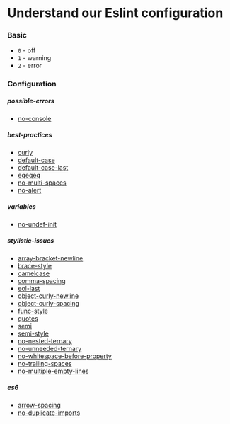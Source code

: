 # Understand our Eslint configuration

### Basic
- `0` - off
- `1` - warning
- `2` - error
### Configuration
##### possible-errors
- [no-console](https://eslint.org/docs/rules/no-console)

##### best-practices
- [curly](https://eslint.org/docs/rules/curly)
- [default-case](https://eslint.org/docs/rules/default-case)
- [default-case-last](https://eslint.org/docs/rules/default-case-last)
- [eqeqeq](https://eslint.org/docs/rules/eqeqeq)
- [no-multi-spaces](https://eslint.org/docs/rules/no-multi-spaces)
- [no-alert](https://eslint.org/docs/rules/no-alert)

##### variables
- [no-undef-init](https://eslint.org/docs/rules/no-undef-init)

##### stylistic-issues
- [array-bracket-newline](https://eslint.org/docs/rules/array-bracket-newline)
- [brace-style](https://eslint.org/docs/rules/brace-style)
- [camelcase](https://eslint.org/docs/rules/camelcase)
- [comma-spacing](https://eslint.org/docs/rules/comma-spacing)
- [eol-last](https://eslint.org/docs/rules/eol-last)
- [object-curly-newline](https://eslint.org/docs/rules/object-curly-newline)
- [object-curly-spacing](https://eslint.org/docs/rules/object-curly-spacing)
- [func-style](https://eslint.org/docs/rules/func-style)
- [quotes](https://eslint.org/docs/rules/quotes)
- [semi](https://eslint.org/docs/rules/semi)
- [semi-style](https://eslint.org/docs/rules/semi-style)
- [no-nested-ternary](https://eslint.org/docs/rules/no-nested-ternary)
- [no-unneeded-ternary](https://eslint.org/docs/rules/no-unneeded-ternary)
- [no-whitespace-before-property](https://eslint.org/docs/rules/no-whitespace-before-property)
- [no-trailing-spaces](https://eslint.org/docs/rules/no-trailing-spaces)
- [no-multiple-empty-lines](https://eslint.org/docs/rules/no-multiple-empty-lines)

##### es6
- [arrow-spacing](https://eslint.org/docs/rules/arrow-spacing)
- [no-duplicate-imports](https://eslint.org/docs/rules/no-duplicate-imports)
